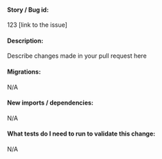 #### Story / Bug id:
123 [link to the issue]

#### Description:
Describe changes made in your pull request here

#### Migrations:
N/A

#### New imports / dependencies:
N/A

#### What tests do I need to run to validate this change:
N/A

